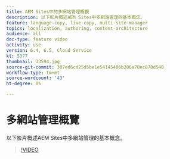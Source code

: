```yaml
---
title: AEM Sites中的多網站管理概觀
description: 以下影片概述AEM Sites中多網站管理的基本概念。
feature: language-copy, live-copy, multi-site-manager
topics: localization, authoring, content-architecture
audience: all
doc-type: feature video
activity: use
version: 6.4, 6.5, Cloud Service
kt: 5377
thumbnail: 33594.jpg
source-git-commit: 307ed6cd25d5be1e54145406b206a78ec878d548
workflow-type: tm+mt
source-wordcount: '43'
ht-degree: 0%

---
```



# 多網站管理概覽

以下影片概述AEM Sites中多網站管理的基本概念。

>[!VIDEO](https://video.tv.adobe.com/v/33594?quality=12&learn=on)
